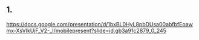 ## 1. 
https://docs.google.com/presentation/d/1bxBL0HyL8pbDUsa00abfbfEoawmx-XsVIkUjF_V2-_I/mobilepresent?slide=id.gb3a91c2879_0_245
